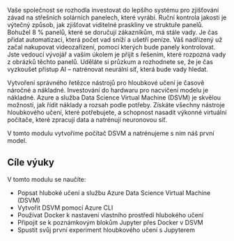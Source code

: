 Vaše společnost se rozhodla investovat do lepšího systému pro zjišťování závad na střešních solárních panelech, které vyrábí. Ruční kontrola jakosti je výtečný způsob, jak zjišťovat viditelné praskliny ve struktuře panelů. Bohužel 8 % panelů, které se doručují zákazníkům, má stále vady. Je čas přidat automatizaci, která počet vad sníží a ušetří peníze. Váš nadřízený už začal nakupovat videozařízení, pomocí kterých bude panely kontrolovat. Jste vedoucí vývojář a vaším úkolem je přijít s řešením, které rozpozná vady z obrázků těchto panelů. Uděláte si průzkum a rozhodnete se, že je čas vyzkoušet přístup AI – natrénovat neurální síť, která bude vady hledat. 

Vytvoření správného řetězce nástrojů pro hloubkové učení je časově náročné a nákladné. Investování do hardwaru pro nacvičení modelu je nákladné. Azure a služba Data Science Virtual Machine (DSVM) je skvělou možností, jak řídit náklady a rozsah podle potřeby. Získáte všechny nástroje hloubkového učení, které potřebujete, a schopnost nasadit výkonné virtuální počítače, které zpracují data a natrénují neuronovou síť.  

V tomto modulu vytvoříme počítač DSVM a natrénujeme s ním náš první model. 

## <a name="learning-objectives"></a>Cíle výuky

V tomto modulu se naučíte:

  - Popsat hluboké učení a službu Azure Data Science Virtual Machine (DSVM)
  - Vytvořit DSVM pomocí Azure CLI
  - Používat Docker k nastavení vlastního prostředí hlubokého učení
  - Připojit se k poznámkovým blokům Jupyter přes Docker v DSVM
  - Spustit svůj první experiment hloubkového učení s Jupyterem